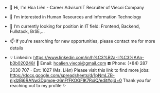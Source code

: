 - 👋 Hi, I’m Hòa Liên - Career Advisor/IT Recruiter of Viecoi Company
- 👀 I’m interested in Human Resources and Information Technology
- 🌱 I’m currently looking for position in IT field: Frontend, Backend, Fullstack, BrSE,...
- 📫 If you're searching for new opportunities, please contact me for more details

- 💡 Linkedin: https://www.linkedin.com/in/h%C3%B2a-li%C3%AAn-b3b020248/
📧 Email: hoalien.viecoi@gmail.com
☎️ Phone: (+84) 287 3030 707 - Ext: 1027 (Ms. Liên)
Please visit this link to find more jobs: https://docs.google.com/spreadsheets/d/1pNmLZB-njxlzBj6RANw3Dqmqe-z6nFfFKOGFlK7RxiQ/edit#gid=0
Thank you for reaching out to my profile ✨
